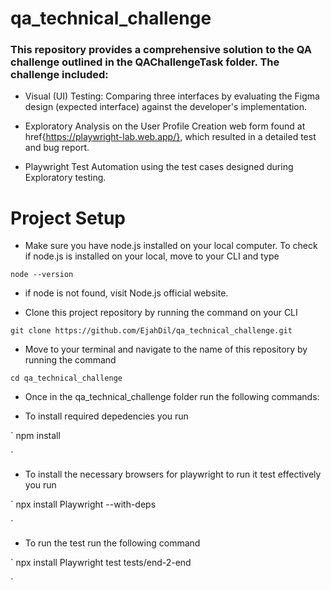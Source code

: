 # qa_technical_challenge

### This repository provides a comprehensive solution to the QA challenge outlined in the QAChallengeTask folder. The challenge included:

- Visual (UI) Testing: Comparing three interfaces by evaluating the Figma design (expected interface) against the developer's implementation.

- Exploratory Analysis on the User Profile Creation web form found at href{https://playwright-lab.web.app/}, which resulted in a detailed test and bug report.

- Playwright Test Automation using the test cases designed during Exploratory testing.



# Project Setup

- Make sure you have node.js installed on your local computer. To check if node.js is installed on your local, move to your CLI and type

`
node --version
`
- if node is not found, visit Node.js official website.

- Clone this project repository by running the command on your CLI

`
git clone https://github.com/EjahDil/qa_technical_challenge.git
`

- Move to your terminal and navigate to the name of this repository by running the command

`
cd qa_technical_challenge
`

- Once in the qa_technical_challenge folder run the following commands:

- To install required depedencies you run

`
npm install

`

- To install the necessary browsers for playwright to run it test effectively you run

`
npx install Playwright --with-deps

`

- To run the test run the following command

`
npx install Playwright test tests/end-2-end

`



